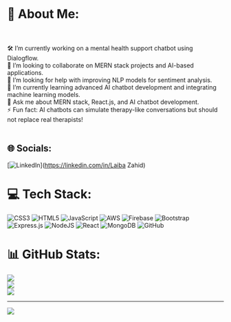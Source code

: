 # 💫 About Me:
<br><br>🛠️ I’m currently working on a mental health support chatbot using Dialogflow.<br>🤝 I’m looking to collaborate on MERN stack projects and AI-based applications.<br>🤲 I’m looking for help with improving NLP models for sentiment analysis.<br>🌱 I’m currently learning advanced AI chatbot development and integrating machine learning models.<br>💬 Ask me about MERN stack, React.js, and AI chatbot development.<br>⚡ Fun fact: AI chatbots can simulate therapy-like conversations but should not replace real therapists!<br><br>

## 🌐 Socials:
[![LinkedIn](https://img.shields.io/badge/LinkedIn-%230077B5.svg?logo=linkedin&logoColor=white)](https://linkedin.com/in/Laiba Zahid) 

# 💻 Tech Stack:
![CSS3](https://img.shields.io/badge/css3-%231572B6.svg?style=for-the-badge&logo=css3&logoColor=white) ![HTML5](https://img.shields.io/badge/html5-%23E34F26.svg?style=for-the-badge&logo=html5&logoColor=white) ![JavaScript](https://img.shields.io/badge/javascript-%23323330.svg?style=for-the-badge&logo=javascript&logoColor=%23F7DF1E) ![AWS](https://img.shields.io/badge/AWS-%23FF9900.svg?style=for-the-badge&logo=amazon-aws&logoColor=white) ![Firebase](https://img.shields.io/badge/firebase-%23039BE5.svg?style=for-the-badge&logo=firebase) ![Bootstrap](https://img.shields.io/badge/bootstrap-%238511FA.svg?style=for-the-badge&logo=bootstrap&logoColor=white) ![Express.js](https://img.shields.io/badge/express.js-%23404d59.svg?style=for-the-badge&logo=express&logoColor=%2361DAFB) ![NodeJS](https://img.shields.io/badge/node.js-6DA55F?style=for-the-badge&logo=node.js&logoColor=white) ![React](https://img.shields.io/badge/react-%2320232a.svg?style=for-the-badge&logo=react&logoColor=%2361DAFB) ![MongoDB](https://img.shields.io/badge/MongoDB-%234ea94b.svg?style=for-the-badge&logo=mongodb&logoColor=white) ![GitHub](https://img.shields.io/badge/github-%23121011.svg?style=for-the-badge&logo=github&logoColor=white)
# 📊 GitHub Stats:
![](https://github-readme-stats.vercel.app/api?username=Laiba-Khokhar&theme=dark&hide_border=false&include_all_commits=true&count_private=true)<br/>
![](https://github-readme-streak-stats.herokuapp.com/?user=Laiba-Khokhar&theme=dark&hide_border=false)<br/>
![](https://github-readme-stats.vercel.app/api/top-langs/?username=Laiba-Khokhar&theme=dark&hide_border=false&include_all_commits=true&count_private=true&layout=compact)

---
[![](https://visitcount.itsvg.in/api?id=Laiba-Khokhar&icon=0&color=0)](https://visitcount.itsvg.in)

<!-- Proudly created with GPRM ( https://gprm.itsvg.in ) -->
